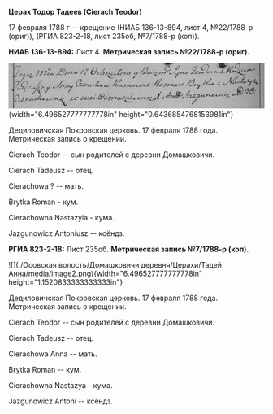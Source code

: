 **Церах Тодор Тадеев (Cierach Teodor)**

17 февраля 1788 г -- крещение (НИАБ 136-13-894, лист 4, №22/1788-р
(ориг)), (РГИА 823-2-18, лист 235об, №7/1788-р (коп)).

**НИАБ 136-13-894:** Лист 4. **Метрическая запись №22/1788-р (ориг).**

![](./media/f809a9e86fea75eea97da4a44b8b9c631f681ebf.png){width="6.496527777777778in"
height="0.6436854768153981in"}

Дедиловичская Покровская церковь. 17 февраля 1788 года. Метрическая
запись о крещении.

Cierach Teodor -- сын родителей с деревни Домашковичи.

Cierach Tadeusz -- отец.

Cierachowa ? -- мать.

Brytka Roman - кум.

Cierachowna Nastazyia - кума.

Jazgunowicz Antoniusz -- ксёндз.

**РГИА 823-2-18:** Лист 235об. **Метрическая запись №7/1788-р (коп).**

![](./Осовская волость/Домашковичи деревня/Церахи/Тадей Анна/media/image2.png){width="6.496527777777778in"
height="1.1520833333333333in"}

Дедиловичская Покровская церковь. 17 февраля 1788 года. Метрическая
запись о крещении.

Cierach Teodor -- сын родителей с деревни Домашковичи.

Cierach Tadeusz -- отец.

Cierachowa Anna -- мать.

Brytka Roman -- кум.

Cierachowna Nastazya - кума.

Jazgunowicz Antoni -- ксёндз.
